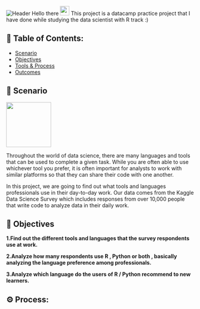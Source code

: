 ![Header](https://miro.medium.com/max/800/0*PI9OcU1wQO06i6TT)
Hello there <img src="https://media.giphy.com/media/hvRJCLFzcasrR4ia7z/giphy.gif" width="25px"> 
This project is a datacamp practice project that I have done while studying the data scientist with R track :)

## 📖 Table of Contents:
* [Scenario](https://github.com/AishaAhmedToulba/Kaggle-data-science-survey-Analysis-#-scenario-)
* [Objectives](https://github.com/AishaAhmedToulba/Kaggle-data-science-survey-Analysis-#-objectives-)
* [Tools & Process](https://github.com/AishaAhmedToulba/Kaggle-data-science-survey-Analysis-#-tools-)
* [Outcomes](https://github.com/AishaAhmedToulba/Kaggle-data-science-survey-Analysis-#-outcomes-) 

## 👀 Scenario
<img src="https://planning-org-uploaded-media.s3.amazonaws.com/thumbnail/scenario-planning-2.png" width="120px">

Throughout the world of data science, there are many languages and tools that can be used to complete a given task. While you are often able to use whichever tool you prefer, it is often important for analysts to work with similar platforms so that they can share their code with one another.

In this project, we are going to find out what tools and languages professionals use in their day-to-day work. Our data comes from the Kaggle Data Science Survey which includes responses from over 10,000 people that write code to analyze data in their daily work.


## 🎯 Objectives  

**1.Find out the different tools and languages that the survey respondents use at work.**

**2.Analyze how many respondents use R , Python or both , basically analyzing the language preference among  professionals.**

**3.Analyze which language do the users of R / Python recommend to new learners.**

 ## ⚙️ Process:
 
 
